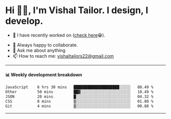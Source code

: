 # Hi 👋🏻, I'm Vishal Tailor. I design, I develop.

- 🔭 I have recently worked on ([check here](https://vishaltailor.com)😁).
<!-- - 🎦 Currently watching: JavaScript: The Hard Parts By Will Sentance. -->
- 👯 Always happy to collaborate.
- 💬 Ask me about anything
- 📫 How to reach me: <a href="mailto:vishaltailors22@gmail.com">vishaltailors22@gmail.com</a>

<hr /> 
<h4>📊 Weekly development breakdown</h4>
<!--START_SECTION:waka-->

```txt
JavaScript    6 hrs 30 mins   ████████████████████░░░░░   80.49 %
Other         50 mins         ██▓░░░░░░░░░░░░░░░░░░░░░░   10.49 %
JSON          20 mins         █░░░░░░░░░░░░░░░░░░░░░░░░   04.32 %
CSS           8 mins          ▒░░░░░░░░░░░░░░░░░░░░░░░░   01.80 %
Git           4 mins          ▒░░░░░░░░░░░░░░░░░░░░░░░░   00.88 %
```

<!--END_SECTION:waka-->
<hr /> 

<!-- ![](./profile-3d-contrib/profile-green-animate.svg) -->
